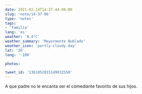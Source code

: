 ```yaml
---
date: 2021-02-14T14:37:44-06:00
slug: 'note/14-37-06'
type: 'notes'
tags:
- 'Familia'
lang: 'es'
weather: '8.4°C'
weather_summary: 'Mayormente Nublado'
weather_icon: 'partly-cloudy-day'
lat: '26'
long: '-100'

photos:

tweet_id: '1361052015149932550'
---
```

A que padre no le encanta ser el comediante favorito de sus hijos.  